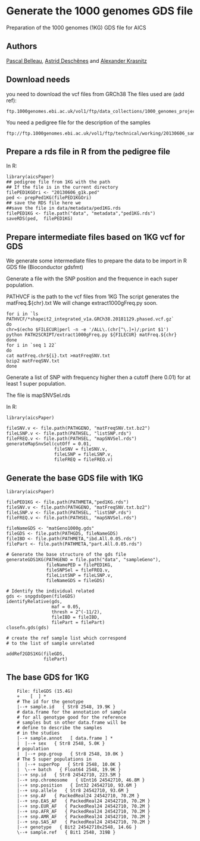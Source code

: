 # Generate the 1000 genomes GDS file #

Preparation of the 1000 genomes (1KG) GDS file for AICS

## Authors ##

[Pascal Belleau](http://ca.linkedin.com/in/pascalbelleau "Pascal Belleau"),
[Astrid Desch&ecirc;nes](http://ca.linkedin.com/in/astriddeschenes "Astrid Desch&ecirc;nes") and
[Alexander Krasnitz](https://www.cshl.edu/research/faculty-staff/alexander-krasnitz/ "Alexander Krasnitz")

## Download needs ##

you need to download the vcf files from GRCh38
The files used are (add ref):

    ftp.1000genomes.ebi.ac.uk/vol1/ftp/data_collections/1000_genomes_project/release/20181203_biallelic_SNV/ALL.chr*.shapeit2_integrated_v1a.GRCh38.20181129.phased.vcf.gz*


You need a pedigree file for the description of the samples

    ftp://ftp.1000genomes.ebi.ac.uk/vol1/ftp/technical/working/20130606_sample_info/20130606_g1k.ped

## Prepare a rds file in R from the pedigree file ##

In R:

    library(aicsPaper)
    ## pedigree file from 1KG with the path
    ## If the file is in the current directory
    filePED1KGOri <- "20130606_g1k.ped"
    ped <- prepPed1KG(filePED1KGOri)
    ## save the RDS file here we 
    ##save the file in data/metadata/ped1KG.rds
    filePED1KG <- file.path("data", "metadata","ped1KG.rds")
    saveRDS(ped,  filePED1KG)
    


## Prepare intermediate files based on 1KG vcf for GDS

We generate some intermediate files to prepare the data to be import in R GDS file (Bioconductor gdsfmt)

Generate a file with the SNP position and the frequence in each super population.

PATHVCF is the path to the vcf files from 1KG
The script generates the matFreq.${chr}.txt
We will change extract1000gFreq.py soon.

    
    for i in `ls PATHVCF/*shapeit2_integrated_v1a.GRCh38.20181129.phased.vcf.gz`
    do
    chr=$(echo $FILECUR|perl -n -e '/ALL\.(chr[^\.]+)/;print $1')
    python PATH2SCRIPT/extract1000gFreq.py ${FILECUR} matFreq.${chr}
    done
    for i in `seq 1 22`
    do
    cat matFreq.chr${i}.txt >matFreqSNV.txt
    bzip2 matFreqSNV.txt
    done


Generate a list of SNP with frequency higher then a cutoff (here 0.01) for at least 1 super population.

The file is mapSNVSel.rds

In R:

    library(aicsPaper)

    fileSNV.v <- file.path(PATHGENO, "matFreqSNV.txt.bz2")
    fileLSNP.v <- file.path(PATHSEL, "listSNP.rds")
    fileFREQ.v <- file.path(PATHSEL, "mapSNVSel.rds")
    generateMapSnvSel(cutOff = 0.01,
                      fileSNV = fileSNV.v,
                      fileLSNP = fileLSNP.v,
                      fileFREQ = fileFREQ.v)



## Generate the base GDS file with 1KG

    library(aicsPaper)
    
    filePED1KG <- file.path(PATHMETA,"ped1KG.rds")
    fileSNV.v <- file.path(PATHGENO, "matFreqSNV.txt.bz2")
    fileLSNP.v <- file.path(PATHSEL, "listSNP.rds")
    fileFREQ.v <- file.path(PATHSEL, "mapSNVSel.rds")
    
    fileNameGDS <- "matGeno1000g.gds"
    fileGDS <- file.path(PATHGDS, fileNameGDS)
    fileIBD <- file.path(PATHMETA,"ibd.All.0.05.rds")
    filePart <- file.path(PATHMETA,"part.All.0.05.rds")
    
    # Generate the base structure of the gds file
    generateGDS1KG(PATHGENO = file.path("data", "sampleGeno"),
                   fileNamePED = filePED1KG,
                   fileSNPSel = fileFREQ.v,
                   fileListSNP = fileLSNP.v,
                   fileNameGDS = fileGDS)
    
    # Identify the individual related
    gds <- snpgdsOpen(fileGDS)
    identifyRelative(gds,
                     maf = 0.05,
                     thresh = 2^(-11/2),
                     fileIBD = fileIBD,
                     filePart = filePart)
    closefn.gds(gds)
    
    # create the ref sample list which correspond
    # to the list of sample unrelated
    
    addRef2GDS1KG(fileGDS,
                  filePart)

    
## The base GDS for 1KG
    
        File: fileGDS (15.4G)
        +    [  ] *
        # The id for the genotype
        |--+ sample.id   { Str8 2548, 19.9K }
        # data.frame for the annotation of sample
        # for all genotype good for the reference 
        # samples but sn other data.frame will be 
        # define to describe the samples 
        # in the studies
        |--+ sample.annot   [ data.frame ] *
        |  |--+ sex   { Str8 2548, 5.0K }
        # population 
        |  |--+ pop.group   { Str8 2548, 10.0K }
        # The 5 super populations in 
        |  |--+ superPop   { Str8 2548, 10.0K }
        |  \--+ batch   { Float64 2548, 19.9K }
        |--+ snp.id   { Str8 24542710, 223.5M }
        |--+ snp.chromosome   { UInt16 24542710, 46.8M }
        |--+ snp.position   { Int32 24542710, 93.6M }
        |--+ snp.allele   { Str8 24542710, 93.6M }
        |--+ snp.AF   { PackedReal24 24542710, 70.2M }
        |--+ snp.EAS_AF   { PackedReal24 24542710, 70.2M }
        |--+ snp.EUR_AF   { PackedReal24 24542710, 70.2M }
        |--+ snp.AFR_AF   { PackedReal24 24542710, 70.2M }
        |--+ snp.AMR_AF   { PackedReal24 24542710, 70.2M }
        |--+ snp.SAS_AF   { PackedReal24 24542710, 70.2M }
        |--+ genotype   { Bit2 24542710x2548, 14.6G }
        \--+ sample.ref   { Bit1 2548, 319B }
    

